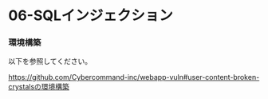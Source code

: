 # 06-SQLインジェクション

### 環境構築
以下を参照してください。

https://github.com/Cybercommand-inc/webapp-vuln#user-content-broken-crystalsの環境構築
